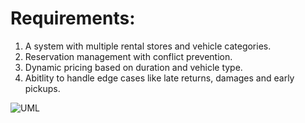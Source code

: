 # Requirements:
1. A system with multiple rental stores and vehicle categories.
2. Reservation management with conflict prevention.
3. Dynamic pricing based on duration and vehicle type. 
4. Abitlity to handle edge cases like late returns, damages and early pickups.

![UML](https://github.com/user-attachments/assets/f3de1be8-f58f-4c77-85d1-e765e9b90bb5)
